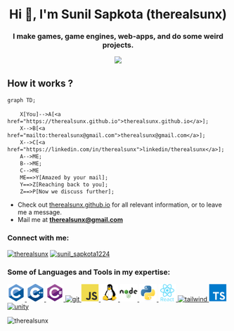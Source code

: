 <h1 align="center">Hi 👋, I'm Sunil Sapkota (therealsunx)</h1>
<h3 align="center">I make games, game engines, web-apps, and do some weird projects.</h3>


<p align="center"><img width="256" src="https://therealsunx.github.io/images/therealsunx.svg" /></p>

<h2>How it works ?</h2>

```mermaid
graph TD;

    X[You]-->A[<a href="https://therealsunx.github.io">therealsunx.github.io</a>];
    X-->B[<a href="mailto:therealsunx@gmail.com">therealsunx@gmail.com</a>];
    X-->C[<a href="https://linkedin.com/in/therealsunx">linkedin/therealsunx</a>];
    A-->ME;
    B-->ME;
    C-->ME
    ME==>Y[Amazed by your mail];
    Y==>Z[Reaching back to you];
    Z==>P[Now we discuss further];
```

-  Check out [therealsunx.github.io](https://therealsunx.github.io) for all relevant information, or to leave me a message.
-  Mail me at **therealsunx@gmail.com**

<h3 align="left">Connect with me:</h3>
<p align="left">
<a href="https://linkedin.com/in/therealsunx" target="blank"><img align="center" src="https://raw.githubusercontent.com/rahuldkjain/github-profile-readme-generator/master/src/images/icons/Social/linked-in-alt.svg" alt="therealsunx" height="30" width="40" /></a>
<a href="https://instagram.com/sunil_sapkota1224" target="blank"><img align="center" src="https://raw.githubusercontent.com/rahuldkjain/github-profile-readme-generator/master/src/images/icons/Social/instagram.svg" alt="sunil_sapkota1224" height="30" width="40" /></a>
</p>

<h3 align="left">Some of Languages and Tools in my expertise:</h3>
<p align="left"> <a href="https://www.cprogramming.com/" target="_blank" rel="noreferrer"> <img src="https://raw.githubusercontent.com/devicons/devicon/master/icons/c/c-original.svg" alt="c" width="40" height="40"/> </a> <a href="https://www.w3schools.com/cpp/" target="_blank" rel="noreferrer"> <img src="https://raw.githubusercontent.com/devicons/devicon/master/icons/cplusplus/cplusplus-original.svg" alt="cplusplus" width="40" height="40"/> </a> <a href="https://www.w3schools.com/cs/" target="_blank" rel="noreferrer"> <img src="https://raw.githubusercontent.com/devicons/devicon/master/icons/csharp/csharp-original.svg" alt="csharp" width="40" height="40"/> </a> <a href="https://git-scm.com/" target="_blank" rel="noreferrer"> <img src="https://www.vectorlogo.zone/logos/git-scm/git-scm-icon.svg" alt="git" width="40" height="40"/> </a> <a href="https://developer.mozilla.org/en-US/docs/Web/JavaScript" target="_blank" rel="noreferrer"> <img src="https://raw.githubusercontent.com/devicons/devicon/master/icons/javascript/javascript-original.svg" alt="javascript" width="40" height="40"/> </a> <a href="https://www.linux.org/" target="_blank" rel="noreferrer"> <img src="https://raw.githubusercontent.com/devicons/devicon/master/icons/linux/linux-original.svg" alt="linux" width="40" height="40"/> </a> <a href="https://nodejs.org" target="_blank" rel="noreferrer"> <img src="https://raw.githubusercontent.com/devicons/devicon/master/icons/nodejs/nodejs-original-wordmark.svg" alt="nodejs" width="40" height="40"/> </a> <a href="https://www.python.org" target="_blank" rel="noreferrer"> <img src="https://raw.githubusercontent.com/devicons/devicon/master/icons/python/python-original.svg" alt="python" width="40" height="40"/> </a> <a href="https://reactjs.org/" target="_blank" rel="noreferrer"> <img src="https://raw.githubusercontent.com/devicons/devicon/master/icons/react/react-original-wordmark.svg" alt="react" width="40" height="40"/> </a> <a href="https://tailwindcss.com/" target="_blank" rel="noreferrer"> <img src="https://www.vectorlogo.zone/logos/tailwindcss/tailwindcss-icon.svg" alt="tailwind" width="40" height="40"/> </a> <a href="https://www.typescriptlang.org/" target="_blank" rel="noreferrer"> <img src="https://raw.githubusercontent.com/devicons/devicon/master/icons/typescript/typescript-original.svg" alt="typescript" width="40" height="40"/> </a> <a href="https://unity.com/" target="_blank" rel="noreferrer"> <img src="https://www.vectorlogo.zone/logos/unity3d/unity3d-icon.svg" alt="unity" width="40" height="40"/> </a> </p>

<p><img align="center" src="https://github-readme-stats.vercel.app/api/top-langs?username=therealsunx&show_icons=true&theme=dark&title_color=00d636&text_color=bd5500&bg_color=000000&locale=en&layout=compact" alt="therealsunx" /></p>

